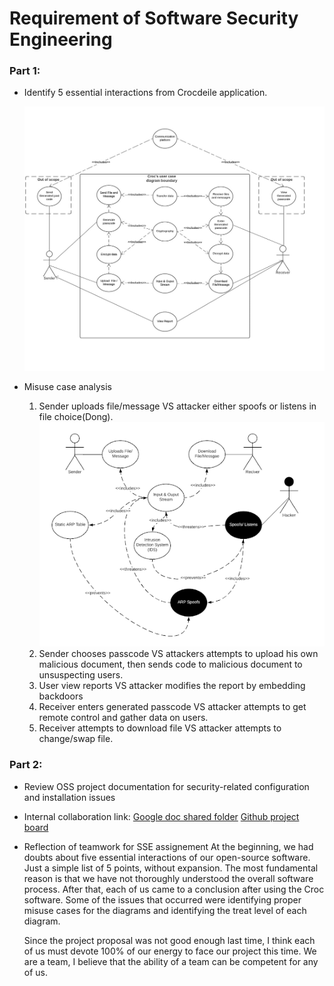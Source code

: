 # Requirement of Software Security Engineering

### Part 1: 
* Identify 5 essential interactions from Crocdeile application.

  ![User case diagram](image/userdigram.png)

* Misuse case analysis
  1. Sender uploads file/message VS attacker either spoofs or listens in file choice(Dong).
  ![Misuse of uploading phase](image/upload.png)
  2. Sender chooses passcode VS attackers attempts to upload his own malicious document, then sends code to malicious document to unsuspecting users.
  3. User view reports VS attacker modifies the report by embedding backdoors
  4. Receiver enters generated passcode VS attacker attempts to get remote control and gather data on users.
  5. Receiver attempts to download file VS attacker attempts to change/swap file.




### Part 2: 
* Review OSS project documentation for security-related configuration and installation issues

* Internal collaboration link:
[Google doc shared folder](https://docs.google.com/document/d/1RNjo0B2nqTEVmV74BUeL3rUyLTpLzrr7ZCfBDvtYeYs/edit)
[Github project board](https://github.com/ZexiXin/CYBR8420/projects/1)


* Reflection of teamwork for SSE assignement
  At the beginning, we had doubts about five essential interactions of our open-source software. Just a simple list of 5 points, without expansion. 
  The most fundamental reason is that we have not thoroughly understood the overall software process. After that, each of us came to a conclusion after using the Croc software.
  Some of the issues that occurred were identifying proper misuse cases for the diagrams and identifying the treat level of each diagram.

  Since the project proposal was not good enough last time, I think each of us must devote 100% of our energy to face our project this time. 
  We are a team, I believe that the ability of a team can be competent for any of us.


